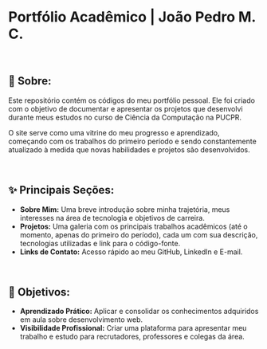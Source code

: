 # Portfólio Acadêmico | João Pedro M. C.
<br>

## 🚀 Sobre:

Este repositório contém os códigos do meu portfólio pessoal. Ele foi criado com o objetivo de documentar e apresentar os projetos que desenvolvi durante meus estudos no curso de Ciência da Computação na PUCPR.

O site serve como uma vitrine do meu progresso e aprendizado, começando com os trabalhos do primeiro período e sendo constantemente atualizado à medida que novas habilidades e projetos são desenvolvidos.

<br>

## ✨ Principais Seções:

* **Sobre Mim:** Uma breve introdução sobre minha trajetória, meus interesses na área de tecnologia e objetivos de carreira.
* **Projetos:** Uma galeria com os principais trabalhos acadêmicos (até o momento, apenas do primeiro do período), cada um com sua descrição, tecnologias utilizadas e link para o código-fonte.
* **Links de Contato:** Acesso rápido ao meu GitHub, LinkedIn e E-mail.

<br>

## 🎯 Objetivos:

* **Aprendizado Prático:** Aplicar e consolidar os conhecimentos adquiridos em aula sobre desenvolvimento web.
* **Visibilidade Profissional:** Criar uma plataforma para apresentar meu trabalho e estudo para recrutadores, professores e colegas da área.

<br>
